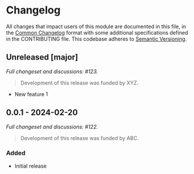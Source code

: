# Changelog

All changes that impact users of this module are documented in this file, in the [Common Changelog](https://common-changelog.org) format with some additional specifications defined in the CONTRIBUTING file. This codebase adheres to [Semantic Versioning](https://semver.org/spec/v2.0.0.html).

## Unreleased [major]

_Full changeset and discussions: #123._

> Development of this release was funded by XYZ.

- New feature 1

## 0.0.1 - 2024-02-20

_Full changeset and discussions: #122._

> Development of this release was funded by ABC.

### Added

- Initial release
